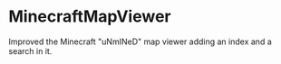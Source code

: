 # MinecraftMapViewer
Improved the Minecraft "uNmINeD" map viewer adding an index and a search in it.
